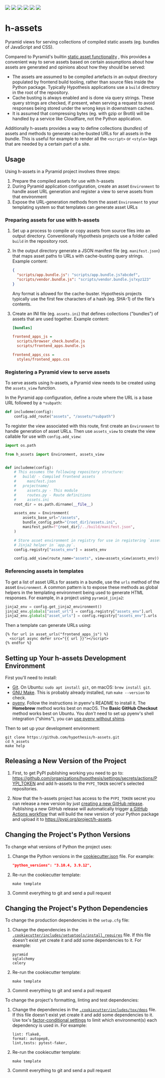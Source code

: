 <a href="https://github.com/hypothesis/h-assets/actions/workflows/ci.yml?query=branch%3Amain"><img src="https://img.shields.io/github/workflow/status/hypothesis/h-assets/CI/main"></a>
<a href="https://pypi.org/project/h-assets"><img src="https://img.shields.io/pypi/v/h-assets"></a>
<a><img src="https://img.shields.io/badge/python-3.9 | 3.8-success"></a>
<a href="https://github.com/hypothesis/h-assets/blob/main/LICENSE"><img src="https://img.shields.io/badge/license-BSD--2--Clause-success"></a>
<a href="https://github.com/hypothesis/cookiecutters/tree/main/pypackage"><img src="https://img.shields.io/badge/cookiecutter-pypackage-success"></a>
<a href="https://black.readthedocs.io/en/stable/"><img src="https://img.shields.io/badge/code%20style-black-000000"></a>

# h-assets

Pyramid views for serving collections of compiled static assets (eg. bundles of JavaScript and CSS).

Compared to Pyramid's builtin [static asset
functionality](https://docs.pylonsproject.org/projects/pyramid/en/latest/narr/assets.html)
, this provides a convenient way to serve assets based on certain assumptions
about how assets are generated and opinions about how they should be served:

- The assets are assumed to be compiled artefacts in an output directory
  populated by frontend build tooling, rather than source files inside the
  Python package. Typically Hypothesis applications use a `build` directory in
  the root of the repository.
- Cache busting is always enabled and is done via query strings. These query
  strings are checked, if present, when serving a request to avoid responses
  being stored under the wrong keys in downstream caches.
- It is assumed that compressing bytes (eg. with gzip or Brotli) will be
  handled by a service like Cloudflare, not the Python application.

Additionally h-assets provides a way to define collections (_bundles_) of
assets and methods to generate cache-busted URLs for all assets in the bundle.
This is useful for example to render all the `<script>` or `<style>` tags that
are needed by a certain part of a site.

## Usage

Using h-assets in a Pyramid project involves three steps:

 1. Prepare the compiled assets for use with h-assets
 2. During Pyramid application configuration, create an asset `Environment`
    to handle asset URL generation and register a view to serve assets from that
    environment
 3. Expose the URL-generation methods from the asset `Environment` to your
    templating system so that templates can generate asset URLs

### Preparing assets for use with h-assets

1. Set up a process to compile or copy assets from source files into an
   output directory. Conventionally Hypothesis projects use a folder called
   `build` in the repository root.
2. In the output directory generate a JSON manifest file (eg. `manifest.json`)
    that maps asset paths to URLs with cache-busting query strings. Example content:

   ```json
   {
     "scripts/app.bundle.js": "scripts/app.bundle.js?abcdef",
     "scripts/vendor.bundle.js": "scripts/vendor.bundle.js?xyz123"
   }
   ```

   Any format is allowed for the cache-buster. Hypothesis projects typically use
   the first few characters of a hash (eg. SHA-1) of the file's contents.

3. Create an INI file (eg. `assets.ini`) that defines collections ("bundles")
   of assets that are used together. Example content:

   ```ini
   [bundles]

   frontend_apps_js =
     scripts/browser_check.bundle.js
     scripts/frontend_apps.bundle.js

   frontend_apps_css =
     styles/frontend_apps.css
   ```

### Registering a Pyramid view to serve assets

To serve assets using h-assets, a Pyramid view needs to be created using the
`assets_view` function.

In the Pyramid app configuration, define a route where the URL is a base URL
followed by a `*subpath`:

```py
def includeme(config):
    config.add_route("assets", "/assets/*subpath")
```

To register the view associated with this route, first create an `Environment`
to handle generation of asset URLs. Then use `assets_view` to create the view
callable for use with `config.add_view`:

```py
import os.path

from h_assets import Environment, assets_view


def includeme(config):
    # This assumes the following repository structure:
    #   build/ - Compiled frontend assets
    #     manifest.json
    #   projectname/
    #     assets.py - This module
    #     routes.py - Route definitions
    #     assets.ini
    root_dir = os.path.dirname(__file__)

    assets_env = Environment(
        assets_base_url="/assets",
        bundle_config_path="{root_dir}/assets.ini",
        manifest_path=f"{root_dir}/../build/manifest.json",
    )

    # Store asset environment in registry for use in registering `asset_urls`
    # Jinja2 helper in `app.py`.
    config.registry["assets_env"] = assets_env

    config.add_view(route_name="assets", view=assets_view(assets_env))
```

### Referencing assets in templates

To get a list of asset URLs for assets in a bundle, use the `urls` method of the
asset `Environment`. A common pattern is to expose these methods as global helpers
in the templating environment being used to generate HTML responses. For example,
in a project using `pyramid_jinja2`:

```py
jinja2_env = config.get_jinja2_environment()
jinja2_env.globals["asset_url"] = config.registry["assets_env"].url
jinja2_env.globals["asset_urls"] = config.registry["assets_env"].urls
```

Then a template can generate URLs using:

```jinja2
{% for url in asset_urls("frontend_apps_js") %}
  <script async defer src="{{ url }}"></script>
{% endfor %}
```

## Setting up Your h-assets Development Environment

First you'll need to install:

* [Git](https://git-scm.com/).
  On Ubuntu: `sudo apt install git`, on macOS: `brew install git`.
* [GNU Make](https://www.gnu.org/software/make/).
  This is probably already installed, run `make --version` to check.
* [pyenv](https://github.com/pyenv/pyenv).
  Follow the instructions in pyenv's README to install it.
  The **Homebrew** method works best on macOS.
  The **Basic GitHub Checkout** method works best on Ubuntu.
  You _don't_ need to set up pyenv's shell integration ("shims"), you can
  [use pyenv without shims](https://github.com/pyenv/pyenv#using-pyenv-without-shims).

Then to set up your development environment:

```terminal
git clone https://github.com/hypothesis/h-assets.git
cd h_assets
make help
```

## Releasing a New Version of the Project

1. First, to get PyPI publishing working you need to go to:
   <https://github.com/organizations/hypothesis/settings/secrets/actions/PYPI_TOKEN>
   and add h-assets to the `PYPI_TOKEN` secret's selected
   repositories.

2. Now that the h-assets project has access to the `PYPI_TOKEN` secret
   you can release a new version by just [creating a new GitHub release](https://docs.github.com/en/repositories/releasing-projects-on-github/managing-releases-in-a-repository).
   Publishing a new GitHub release will automatically trigger
   [a GitHub Actions workflow](.github/workflows/pypi.yml)
   that will build the new version of your Python package and upload it to
   <https://pypi.org/project/h-assets>.

## Changing the Project's Python Versions

To change what versions of Python the project uses:

1. Change the Python versions in the
   [cookiecutter.json](.cookiecutter/cookiecutter.json) file. For example:

   ```json
   "python_versions": "3.10.4, 3.9.12",
   ```

2. Re-run the cookiecutter template:

   ```terminal
   make template
   ```

3. Commit everything to git and send a pull request

## Changing the Project's Python Dependencies

To change the production dependencies in the `setup.cfg` file:

1. Change the dependencies in the [`.cookiecutter/includes/setuptools/install_requires`](.cookiecutter/includes/setuptools/install_requires) file.
   If this file doesn't exist yet create it and add some dependencies to it.
   For example:

   ```
   pyramid
   sqlalchemy
   celery
   ```

2. Re-run the cookiecutter template:

   ```terminal
   make template
   ```

3. Commit everything to git and send a pull request

To change the project's formatting, linting and test dependencies:

1. Change the dependencies in the [`.cookiecutter/includes/tox/deps`](.cookiecutter/includes/tox/deps) file.
   If this file doesn't exist yet create it and add some dependencies to it.
   Use tox's [factor-conditional settings](https://tox.wiki/en/latest/config.html#factors-and-factor-conditional-settings)
   to limit which environment(s) each dependency is used in.
   For example:

   ```
   lint: flake8,
   format: autopep8,
   lint,tests: pytest-faker,
   ```

2. Re-run the cookiecutter template:

   ```terminal
   make template
   ```

3. Commit everything to git and send a pull request
